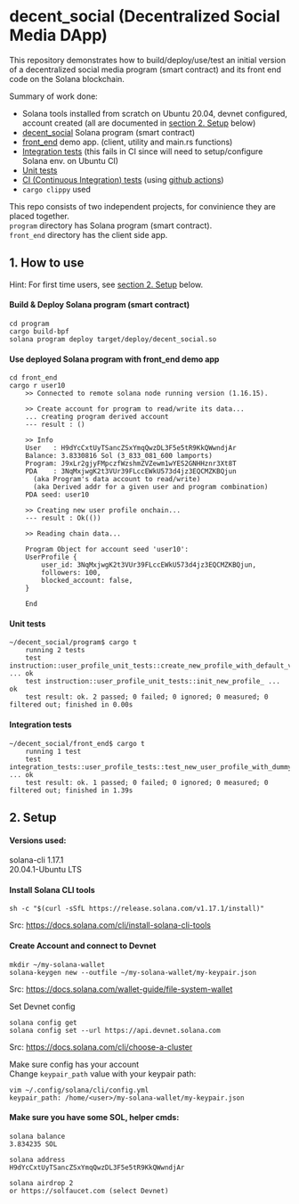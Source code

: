 # decent_social (Decentralized Social Media DApp)

This repository demonstrates how to build/deploy/use/test an initial version of a decentralized social media program (smart contract) and its front end code on the Solana blockchain.

Summary of work done:
- Solana tools installed from scratch on Ubuntu 20.04, devnet configured, account created (all are documented in [section 2. Setup](README.md#2-setup) below)
- [decent_social](program) Solana program (smart contract)   
- [front_end](front_end) demo app. (client, utility and main.rs functions)
- [Integration tests](front_end/src/integration_tests) (this fails in CI since will need to setup/configure Solana env. on Ubuntu CI)
- [Unit tests](https://github.com/gsimsekfb/decent_social/blob/main/program/src/instruction.rs#L13)
- [CI (Continuous Integration) tests](.github/workflows) (using [github actions](https://github.com/gsimsekfb/decent_social/actions))
- `cargo clippy` used

This repo consists of two independent projects, for convinience they are placed together.   
`program` directory has Solana program (smart contract).  
`front_end` directory has the client side app.  

## 1. How to use
Hint: For first time users, see [section 2. Setup](README.md#2-setup) below.

#### Build & Deploy Solana program (smart contract)

```
cd program
cargo build-bpf
solana program deploy target/deploy/decent_social.so 
```

#### Use deployed Solana program with front_end demo app
```
cd front_end
cargo r user10
    >> Connected to remote solana node running version (1.16.15).
    
    >> Create account for program to read/write its data...
    ... creating program derived account
    --- result : ()
    
    >> Info
    User   : H9dYcCxtUyTSancZSxYmqQwzDL3F5e5tR9KkQWwndjAr
    Balance: 3.8330816 Sol (3_833_081_600 lamports)
    Program: J9xLr2gjyFMpczfWzshmZVZewm1wYES2GNHHznr3Xt8T
    PDA    : 3NqMxjwgK2t3VUr39FLccEWkU573d4jz3EQCMZKBQjun
      (aka Program's data account to read/write)
      (aka Derived addr for a given user and program combination)
    PDA seed: user10
    
    >> Creating new user profile onchain...
    --- result : Ok(())
    
    >> Reading chain data...
    
    Program Object for account seed 'user10':
    UserProfile {
        user_id: 3NqMxjwgK2t3VUr39FLccEWkU573d4jz3EQCMZKBQjun,
        followers: 100,
        blocked_account: false,
    }
    
    End
```

#### Unit tests
```
~/decent_social/program$ cargo t
    running 2 tests
    test instruction::user_profile_unit_tests::create_new_profile_with_default_values ... ok
    test instruction::user_profile_unit_tests::init_new_profile_ ... ok
    test result: ok. 2 passed; 0 failed; 0 ignored; 0 measured; 0 filtered out; finished in 0.00s
```

#### Integration tests
```
~/decent_social/front_end$ cargo t
    running 1 test   
    test integration_tests::user_profile_tests::test_new_user_profile_with_dummy_values ... ok
    test result: ok. 1 passed; 0 failed; 0 ignored; 0 measured; 0 filtered out; finished in 1.39s
```

## 2. Setup

#### Versions used:  
solana-cli 1.17.1   
20.04.1-Ubuntu LTS  

#### Install Solana CLI tools

`sh -c "$(curl -sSfL https://release.solana.com/v1.17.1/install)"`

Src: https://docs.solana.com/cli/install-solana-cli-tools

#### Create Account and connect to Devnet

```
mkdir ~/my-solana-wallet
solana-keygen new --outfile ~/my-solana-wallet/my-keypair.json
```
Src: https://docs.solana.com/wallet-guide/file-system-wallet

Set Devnet config
```
solana config get
solana config set --url https://api.devnet.solana.com
```
Src: https://docs.solana.com/cli/choose-a-cluster

Make sure config has your account   
Change `keypair_path` value with your keypair path: 
```
vim ~/.config/solana/cli/config.yml  
keypair_path: /home/<user>/my-solana-wallet/my-keypair.json
```
#### Make sure you have some SOL, helper cmds: 
```
solana balance
3.834235 SOL

solana address
H9dYcCxtUyTSancZSxYmqQwzDL3F5e5tR9KkQWwndjAr

solana airdrop 2 
or https://solfaucet.com (select Devnet)
```
